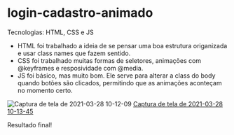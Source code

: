 # login-cadastro-animado

Tecnologias: HTML, CSS e JS

- HTML foi trabalhado a ideia de se pensar uma boa estrutura origanizada e usar class names que fazem sentido.
- CSS foi trabalhado muitas formas de seletores, animações com @keyframes e resposividade com @media.
- JS foi básico, mas muito bom. Ele serve para alterar a class do body quando botões são clicados, permitindo que as animações aconteçam no momento certo.

![Captura de tela de 2021-03-28 10-12-09](https://user-images.githubusercontent.com/7688797/112753513-2901d700-8fae-11eb-953a-6714083ae213.png)
[Captura de tela de 2021-03-28 10-13-45](https://user-images.githubusercontent.com/7688797/112753564-4f277700-8fae-11eb-9db5-c1a1a3ad3d01.png)

Resultado final!

